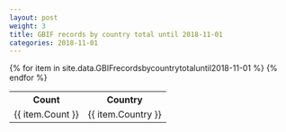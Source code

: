```yaml
---
layout: post
weight: 3
title: GBIF records by country total until 2018-11-01
categories: 2018-11-01
---
```

<table>
	<tr>
		<th>Count</th>
		<th>Country</th>
	</tr>
{% for item in site.data.GBIFrecordsbycountrytotaluntil2018-11-01 %}
	<tr>
		<td>{{ item.Count }}</td>
		<td>{{ item.Country }}</td>
	</tr>
                     {% endfor %}
</table>